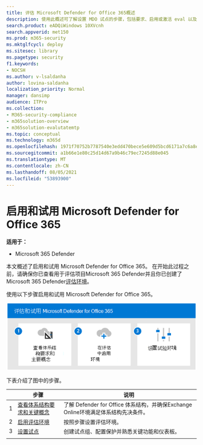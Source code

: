 ```yaml
---
title: 评估 Microsoft Defender for Office 365概述
description: 使用此概述可了解设置 MDO 试点的步骤，包括要求、启用或激活 eval 以及设置试点。
search.product: eADQiWindows 10XVcnh
search.appverid: met150
ms.prod: m365-security
ms.mktglfcycl: deploy
ms.sitesec: library
ms.pagetype: security
f1.keywords:
- NOCSH
ms.author: v-lsaldanha
author: lovina-saldanha
localization_priority: Normal
manager: dansimp
audience: ITPro
ms.collection:
- M365-security-compliance
- m365solution-overview
- m365solution-evalutatemtp
ms.topic: conceptual
ms.technology: m365d
ms.openlocfilehash: 1971f70752b7787540e3edd470bece5e609d5bcd6171a7c6a8ef39af44c0ce4f
ms.sourcegitcommit: a1b66e1e80c25d14d67a9b46c79ec7245d88e045
ms.translationtype: MT
ms.contentlocale: zh-CN
ms.lasthandoff: 08/05/2021
ms.locfileid: "53893900"
---
```

# <a name="enable-and-pilot-microsoft-defender-for-office-365"></a>启用和试用 Microsoft Defender for Office 365

**适用于：**
- Microsoft 365 Defender

本文概述了启用和试用 Microsoft Defender for Office 365。 在开始此过程之前，请确保你已查看用于评估项目Microsoft 365 Defender并且你已创建了[](eval-overview.md)Microsoft 365 Defender[评估环境](eval-create-eval-environment.md)。 
<br>

使用以下步骤启用和试用 Microsoft Defender for Office 365。

![将 Microsoft Defender for Office添加到 Defender 评估环境的步骤](../../media/defender/m365-defender-office-eval-steps.png)

下表介绍了图中的步骤。

| |步骤  |说明  |
|---------|---------|---------|
|1|[查看体系结构要求和关键概念](eval-defender-office-365-architecture.md)    | 了解 Defender for Office 体系结构，并确保Exchange Online环境满足体系结构先决条件。       |
|2|[启用评估环境](eval-defender-office-365-enable-eval.md)     |   按照步骤设置评估环境。      |
|3|[设置试点 ](eval-defender-office-365-pilot.md)    |    创建试点组、配置保护并熟悉关键功能和仪表板。     |
||||

